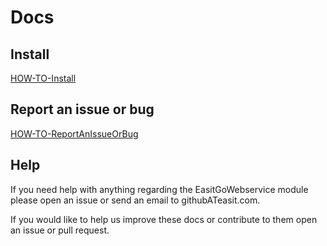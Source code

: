 # Docs

## Install

[HOW-TO-Install](https://github.com/easitab/EasitGoWebservice/blob/development/docs/HOW-TO-Install.md)

## Report an issue or bug

[HOW-TO-ReportAnIssueOrBug](https://github.com/easitab/EasitGoWebservice/blob/development/docs/HOW-TO-ReportAnIssueOrBug.md)

## Help

If you need help with anything regarding the EasitGoWebservice module please open an issue or send an email to githubATeasit.com.

If you would like to help us improve these docs or contribute to them open an issue or pull request.